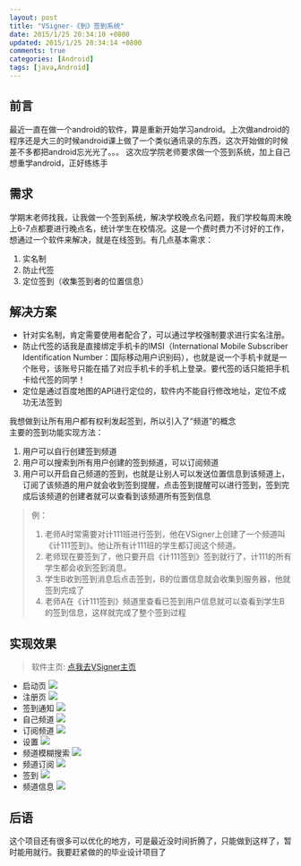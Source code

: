 ```yaml
---
layout: post
title: "VSigner-《到》签到系统"
date: 2015/1/25 20:34:10 +0800 
updated: 2015/1/25 20:34:14 +0800 
comments: true
categories: [Android]
tags: [java,Android]
---
```


## 前言
最近一直在做一个android的软件，算是重新开始学习android。上次做android的程序还是大三的时候android课上做了一个类似通讯录的东西，这次开始做的时候差不多都把android忘光光了。。。
这次应学院老师要求做一个签到系统，加上自己想重学android，正好练练手

## 需求
学期末老师找我，让我做一个签到系统，解决学校晚点名问题，我们学校每周末晚上6-7点都要进行晚点名，统计学生在校情况。这是一个费时费力不讨好的工作，想通过一个软件来解决，就是在线签到。有几点基本需求：  
1. 实名制  
2. 防止代签  
3. 定位签到（收集签到者的位置信息）  

## 解决方案
* 针对实名制，肯定需要使用者配合了，可以通过学校强制要求进行实名注册。  
* 防止代签的话我是直接绑定手机卡的IMSI（International Mobile Subscriber Identification Number：国际移动用户识别码），也就是说一个手机卡就是一个账号，该账号只能在插了对应手机卡的手机上登录。要代签的话只能把手机卡给代签的同学！  
* 定位是通过百度地图的API进行定位的，软件内不能自行修改地址，定位不成功无法签到  

我想做到让所有用户都有权利发起签到，所以引入了“频道”的概念  
主要的签到功能实现方法：  
1. 用户可以自行创建签到频道  
2. 用户可以搜索到所有用户创建的签到频道，可以订阅频道  
3. 用户可以开启自己频道的签到，也就是让别人可以发送位置信息到该频道上，订阅了该频道的用户就会收到签到提醒，点击签到提醒可以进行签到，签到完成后该频道的创建者就可以查看到该频道所有签到信息  
> 例：  
> 1. 老师A时常需要对计111班进行签到，他在VSigner上创建了一个频道叫《计111签到》。他让所有计111班的学生都订阅这个频道。  
> 2. 老师现在要签到了，他只要开启《计111签到》签到就行了，计111的所有学生都会收到签到消息。  
> 3. 学生B收到签到消息后点击签到，B的位置信息就会收集到服务器，他就签到完成了  
> 4. 老师A在《计111签到》频道里查看已签到用户信息就可以查看到学生B的签到信息，这样就完成了整个签到过程

## 实现效果
> 软件主页: [点我去VSigner主页](http://vsigner.bmob.cn)  

* 启动页
![](/images/vsigner/Screenshot_2015-01-25-17-00-41.png)
* 注册页
![](/images/vsigner/Screenshot_2015-01-25-16-39-23.png)
* 签到通知
![](/images/vsigner/Screenshot_2015-01-25-16-44-34.png)
* 自己频道
![](/images/vsigner/Screenshot_2015-01-25-16-44-24.png)
* 订阅频道
![](/images/vsigner/Screenshot_2015-01-25-16-44-06.png)
* 设置
![](/images/vsigner/Screenshot_2015-01-25-16-40-42.png)
* 频道模糊搜索
![](/images/vsigner/Screenshot_2015-01-25-16-41-07.png)
* 频道订阅
![](/images/vsigner/Screenshot_2015-01-25-16-41-28.png)
* 签到
![](/images/vsigner/Screenshot_2015-01-25-16-44-43.png)
* 频道信息
![](/images/vsigner/Screenshot_2015-01-25-16-46-03.png)

## 后语
这个项目还有很多可以优化的地方，可是最近没时间折腾了，只能做到这样了，暂时能用就行。我要赶紧做的的毕业设计项目了  
